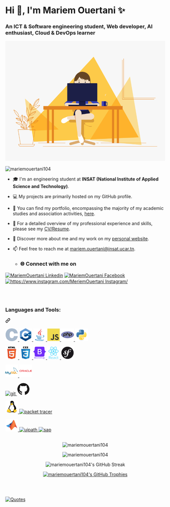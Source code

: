 <p align="center">
  <h1>Hi 👋, I'm Mariem Ouertani ✨ </h1>
</p>
<p align="center">
  <h3>An ICT & Software engineering student, Web developer, AI enthusiast, Cloud & DevOps learner</h3>
</p>
<p align="center" dir="auto">
  <animated-image data-catalyst=""><a href="https://rishavchanda.io" rel="nofollow" data-target="animated-image.originalLink">
    <img src="https://github.com/Eya-Laouini/Eya-Laouini/raw/main/programmer.gif" alt="Header Image" style="max-width: 100%; display: inline-block;" data-target="animated-image.originalImage">
  </a>

</p>

<p align="left">
  <img src="https://komarev.com/ghpvc/?username=mariemouertani104&label=Profile%20views&color=0e75b6&style=flat" alt="mariemouertani104" />
</p>

* 🎓 I'm an engineering student at **INSAT (National Institute of Applied Science and Technology)**.
* 💻 My projects are primarily hosted on my GitHub profile.
* 🌱 You can find my portfolio, encompassing the majority of my academic studies and association activities, [here](https://drive.google.com/drive/folders/1qR106V_O8rXrkft0UR04ymitMivaQoqY).
* 📝 For a detailed overview of my professional experience and skills, please see my [CV/Resume](https://meriemouertani.vercel.app/Mariem-Ouertani-Resume%20(1).pdf).
* 🔗 Discover more about me and my work on my [personal website]( https://meriemouertani.vercel.app/ ).
* 📫 Feel free to reach me at [mariem.ouertani@insat.ucar.tn](mailto:mariem.ouertani@insat.ucar.tn).

  * <h3 align="left"> 🌐 Connect with me on </h3>
  <p align="left">
<a href="https://www.linkedin.com/in/meriem-ouertani-2a1b592a4/" target="blank"><img align="center" src="https://raw.githubusercontent.com/rahuldkjain/github-profile-readme-generator/master/src/images/icons/Social/linked-in-alt.svg" alt="MariemOuertani Linkedin" height="30" width="40" /></a>
<a href="https://www.facebook.com/meriem.ouerteni.9/" target="blank"><img align="center" src="https://raw.githubusercontent.com/rahuldkjain/github-profile-readme-generator/master/src/images/icons/Social/facebook.svg" alt="MariemOuertani Facebook" height="30" width="40" /></a>
<a href="https://www.instagram.com/meriemouerteni/" rel="nofollow"><img align="center" src="https://raw.githubusercontent.com/rahuldkjain/github-profile-readme-generator/master/src/images/icons/Social/instagram.svg" alt="https://www.instagram.com/MeriemOuertani Instagram/" height="30" width="40" style="max-width: 100%; height: auto; max-height: 30px;"></a>
</p>
<br></br>
<div class="markdown-heading" dir="auto"><h3 align="left" tabindex="-1" class="heading-element" dir="auto">Languages and Tools:</h3><a id="user-content-languages-and-tools" class="anchor" aria-label="Permalink: Languages and Tools:" href="#languages-and-tools"><svg class="octicon octicon-link" viewBox="0 0 16 16" version="1.1" width="16" height="16" aria-hidden="true"><path d="m7.775 3.275 1.25-1.25a3.5 3.5 0 1 1 4.95 4.95l-2.5 2.5a3.5 3.5 0 0 1-4.95 0 .751.751 0 0 1 .018-1.042.751.751 0 0 1 1.042-.018 1.998 1.998 0 0 0 2.83 0l2.5-2.5a2.002 2.002 0 0 0-2.83-2.83l-1.25 1.25a.751.751 0 0 1-1.042-.018.751.751 0 0 1-.018-1.042Zm-4.69 9.64a1.998 1.998 0 0 0 2.83 0l1.25-1.25a.751.751 0 0 1 1.042.018.751.751 0 0 1 .018 1.042l-1.25 1.25a3.5 3.5 0 1 1-4.95-4.95l2.5-2.5a3.5 3.5 0 0 1 4.95 0 .751.751 0 0 1-.018 1.042.751.751 0 0 1-1.042.018 1.998 1.998 0 0 0-2.83 0l-2.5 2.5a1.998 1.998 0 0 0 0 2.83Z"></path></svg></a></div>
<p align="left" dir="auto">
  <!-- Programming Languages -->
  <a href="https://www.cprogramming.com/" rel="nofollow"> <img src="https://raw.githubusercontent.com/devicons/devicon/master/icons/c/c-original.svg" alt="c" width="40" height="40" style="max-width: 100%; height: auto; max-height: 40px;"> </a>
  <a href="https://www.w3schools.com/cpp/" rel="nofollow"> <img src="https://raw.githubusercontent.com/devicons/devicon/master/icons/cplusplus/cplusplus-original.svg" alt="cplusplus" width="40" height="40" style="max-width: 100%; height: auto; max-height: 40px;"> </a>
  <a href="https://www.java.com" rel="nofollow"> <img src="https://raw.githubusercontent.com/devicons/devicon/master/icons/java/java-original.svg" alt="java" width="40" height="40" style="max-width: 100%; height: auto; max-height: 40px;"> </a>
  <a href="https://developer.mozilla.org/en-US/docs/Web/JavaScript" rel="nofollow"> <img src="https://raw.githubusercontent.com/devicons/devicon/master/icons/javascript/javascript-original.svg" alt="javascript" width="40" height="40" style="max-width: 100%; height: auto; max-height: 40px;"> </a>
  <a href="https://www.php.net/" rel="nofollow"> <img src="https://raw.githubusercontent.com/devicons/devicon/master/icons/php/php-original.svg" alt="php" width="40" height="40" style="max-width: 100%; height: auto; max-height: 40px;"> </a>
  <a href="https://www.python.org" rel="nofollow"> <img src="https://raw.githubusercontent.com/devicons/devicon/master/icons/python/python-original.svg" alt="python" width="40" height="40" style="max-width: 100%; height: auto; max-height: 40px;"> </a>

  <!-- Web Technologies & Frameworks -->
  <a href="https://www.w3schools.com/html/" rel="nofollow"> <img src="https://raw.githubusercontent.com/devicons/devicon/master/icons/html5/html5-original-wordmark.svg" alt="html5" width="40" height="40" style="max-width: 100%; height: auto; max-height: 40px;"> </a>
  <a href="https://www.w3schools.com/css/" rel="nofollow"> <img src="https://raw.githubusercontent.com/devicons/devicon/master/icons/css3/css3-original-wordmark.svg" alt="css3" width="40" height="40" style="max-width: 100%; height: auto; max-height: 40px;"> </a>
  <a href="https://getbootstrap.com" rel="nofollow"> <img src="https://raw.githubusercontent.com/devicons/devicon/master/icons/bootstrap/bootstrap-plain-wordmark.svg" alt="bootstrap" width="40" height="40" style="max-width: 100%; height: auto; max-height: 40px;"> </a>
  <a href="https://reactjs.org/" rel="nofollow"> <img src="https://raw.githubusercontent.com/devicons/devicon/master/icons/react/react-original-wordmark.svg" alt="react" width="40" height="40" style="max-width: 100%; height: auto; max-height: 40px;"> </a>
  <a href="https://symfony.com/" rel="nofollow"> <img src="https://raw.githubusercontent.com/devicons/devicon/master/icons/symfony/symfony-original.svg" alt="symfony" width="40" height="40" style="max-width: 100%; height: auto; max-height: 40px;"> </a>

  <!-- Databases -->
  <a href="https://www.mysql.com/" rel="nofollow"> <img src="https://raw.githubusercontent.com/devicons/devicon/master/icons/mysql/mysql-original-wordmark.svg" alt="mysql" width="40" height="40" style="max-width: 100%; height: auto; max-height: 40px;"> </a>
  <a href="https://www.oracle.com/" rel="nofollow"> <img src="https://raw.githubusercontent.com/devicons/devicon/master/icons/oracle/oracle-original.svg" alt="oracle" width="40" height="40" style="max-width: 100%; height: auto; max-height: 40px;"> </a>

  <!-- Version Control & Cloud -->
  <a href="https://git-scm.com/" rel="nofollow"> <img src="https://camo.githubusercontent.com/ff5301ef7472dbdf522b776167a8af8c326299fe8175e53f6b052bbcc04533e3/68747470733a2f2f7777772e766563746f726c6f676f2e7a6f6e652f6c6f676f732f6769742d73636d2f6769742d73636d2d69636f6e2e737667" alt="git" width="40" height="40" data-canonical-src="https://www.vectorlogo.zone/logos/git-scm/git-scm-icon.svg" style="max-width: 100%; height: auto; max-height: 40px;"> </a>
  <a href="https://github.com/" rel="nofollow"> <img src="https://raw.githubusercontent.com/devicons/devicon/master/icons/github/github-original.svg" alt="github" width="40" height="40" style="max-width: 100%; height: auto; max-height: 40px;"> </a>


  <!-- Operating Systems & Networking -->
  <a href="https://www.linux.org/" rel="nofollow"> <img src="https://raw.githubusercontent.com/devicons/devicon/master/icons/linux/linux-original.svg" alt="linux" width="40" height="40" style="max-width: 100%; height: auto; max-height: 40px;"> </a>
  <a href="https://www.netacad.com/courses/packet-tracer" rel="nofollow"> <img src="https://www.vectorlogo.zone/logos/cisco_packet_tracer/cisco_packet_tracer-icon.svg" alt="packet tracer" width="40" height="40" style="max-width: 100%; height: auto; max-height: 40px;"> </a>

  <!-- Other Tools & Software -->
  <a href="https://www.mathworks.com/products/matlab.html" rel="nofollow"> <img src="https://raw.githubusercontent.com/devicons/devicon/master/icons/matlab/matlab-original.svg" alt="matlab" width="40" height="40" style="max-width: 100%; height: auto; max-height: 40px;"> </a>
  <a href="https://www.uipath.com/" rel="nofollow"> <img src="https://www.vectorlogo.zone/logos/uipath/uipath-icon.svg" alt="uipath" width="40" height="40" style="max-width: 100%; height: auto; max-height: 40px;"> </a>
  <a href="https://www.sap.com/" rel="nofollow"> <img src="https://www.vectorlogo.zone/logos/sap/sap-icon.svg" alt="sap" width="40" height="40" style="max-width: 100%; height: auto; max-height: 40px;"> </a>
<br></br>

<p align="center">
  <img src="https://github-readme-stats.vercel.app/api/top-langs?username=mariemouertani104&show_icons=true&locale=en&layout=compact" alt="mariemouertani104" />
</p>

<p align="center">
  <img src="https://github-readme-stats.vercel.app/api?username=mariemouertani104&show_icons=true&locale=en" alt="mariemouertani104" />
</p>


<p align="center">
  <img src="https://github-readme-streak-stats.herokuapp.com/?user=mariemouertani104&theme=light" alt="mariemouertani104's GitHub Streak" />
</p>

<p align="center">
  <a href="https://github-profile-trophy.vercel.app/?username=mariemouertani104&theme=flat&no-frame=true&no-bg=true" target="_blank" rel="noopener noreferrer">
    <img src="https://github-profile-trophy.vercel.app/?username=mariemouertani104&theme=flat&no-frame=true&no-bg=true"
         alt="mariemouertani104's GitHub Trophies"
         style="max-width: 100%;">
  </a>
</p>
<br></br>

[![Quotes](https://quotes-github-readme.vercel.app/api?type=horizontal&theme=light)](https://quotes-github-readme.vercel.app)
